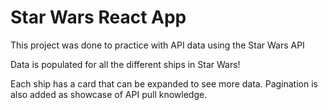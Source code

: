 # Star Wars React App

This project was done to practice with API data using the Star Wars API

Data is populated for all the different ships in Star Wars!

Each ship has a card that can be expanded to see more data.
Pagination is also added as showcase of API pull knowledge.